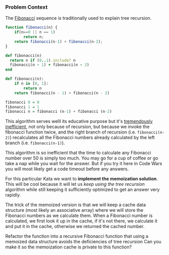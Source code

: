 ### Problem Context

The [Fibonacci](http://en.wikipedia.org/wiki/Fibonacci_number) sequence is traditionally used to explain tree recursion.  

```javascript
function fibonacci(n) {
    if(n==0 || n == 1)
        return n;
    return fibonacci(n-1) + fibonacci(n-2);
}
```

```ruby
def fibonacci(n)
  return n if (0..1).include? n
  fibonacci(n - 1) + fibonacci(n - 2)
end
```

```python
def fibonacci(n):
    if n in [0, 1]:
        return n
    return fibonacci(n - 1) + fibonacci(n - 2)
```

```haskell
fibonacci 0 = 0
fibonacci 1 = 1
fibonacci n = fibonacci (n-1) + fibonacci (n-2)
```

This algorithm serves welll its educative purpose but it's [tremendously inefficient](http://mitpress.mit.edu/sicp/full-text/book/book-Z-H-11.html#%_sec_1.2.2), not only because of recursion, but because we invoke the fibonacci function twice, and the right branch of recursion (i.e. `fibonacci(n-2)`) recalculates all the Fibonacci numbers already calculated by the left branch (i.e. `fibonacci(n-1)`).

This algorithm is so inefficient that the time to calculate any Fibonacci number over 50 is simply too much. You may go for a cup of coffee or go take a nap while you wait for the answer. But if you try it here in Code Wars you will most likely get a code timeout before any answers.

For this particular Kata we want to **implement the memoization solution**. This will be cool because it will let us *keep using the tree recursion* algorithm while still keeping it sufficiently optimized to get an answer very rapidly.

The trick of the memoized version is that we will keep a cache data structure (most likely an associative array) where we will store the Fibonacci numbers as we calculate them. When a Fibonacci number is calculated, we first look it up in the cache, if it's not there, we calculate it and put it in the cache, otherwise we returned the cached number.

Refactor the function into a recursive Fibonacci function that using  a memoized data structure avoids the deficiencies of tree recursion Can you make it so the memoization cache is private to this function? 

